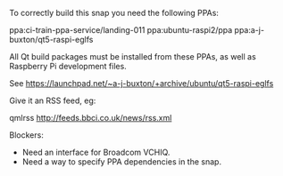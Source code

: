 To correctly build this snap you need the following PPAs:

ppa:ci-train-ppa-service/landing-011
ppa:ubuntu-raspi2/ppa
ppa:a-j-buxton/qt5-raspi-eglfs

All Qt build packages must be installed from these PPAs, as well
as Raspberry Pi development files.

See https://launchpad.net/~a-j-buxton/+archive/ubuntu/qt5-raspi-eglfs

Give it an RSS feed, eg:

qmlrss http://feeds.bbci.co.uk/news/rss.xml

Blockers:

 * Need an interface for Broadcom VCHIQ.
 * Need a way to specify PPA dependencies in the snap.
